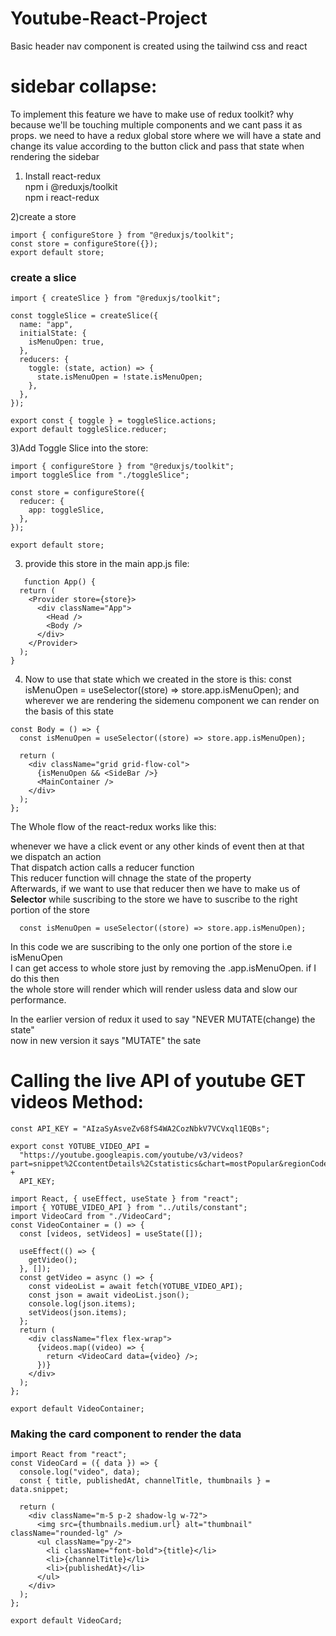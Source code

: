 # Youtube-React-Project

Basic header nav component is created using the tailwind css and react

# sidebar collapse:
To implement this feature we have to make use of redux toolkit? why because we'll be touching multiple components and we cant pass it as props.
we need to have a redux global store where we will have a state and change its value according to the button click and pass that state when rendering the sidebar <br>

1) Install react-redux <br>
npm i @reduxjs/toolkit <Br>
npm i react-redux <br>

2)create a store <br>
```
import { configureStore } from "@reduxjs/toolkit";
const store = configureStore({});
export default store;
```
### create a slice
```
import { createSlice } from "@reduxjs/toolkit";

const toggleSlice = createSlice({
  name: "app",
  initialState: {
    isMenuOpen: true,
  },
  reducers: {
    toggle: (state, action) => {
      state.isMenuOpen = !state.isMenuOpen;
    },
  },
});

export const { toggle } = toggleSlice.actions;
export default toggleSlice.reducer;
```
3)Add Toggle Slice into the store:
```
import { configureStore } from "@reduxjs/toolkit";
import toggleSlice from "./toggleSlice";

const store = configureStore({
  reducer: {
    app: toggleSlice,
  },
});

export default store;
```
3) provide this store in the main app.js file:
```
   function App() {
  return (
    <Provider store={store}>
      <div className="App">
        <Head />
        <Body />
      </div>
    </Provider>
  );
}
```
4) Now to use that state which we created in the store is this:
     const isMenuOpen = useSelector((store) => store.app.isMenuOpen);
and wherever we are rendering the sidemenu component we can render on the basis of this state
```
const Body = () => {
  const isMenuOpen = useSelector((store) => store.app.isMenuOpen);

  return (
    <div className="grid grid-flow-col">
      {isMenuOpen && <SideBar />}
      <MainContainer />
    </div>
  );
};
```
The Whole flow of the react-redux works like this:<br>

whenever we have a click event or any other kinds of event then at that<br>
we dispatch an action<br>
That dispatch action calls a reducer function<br>
This reducer function will chnage the state of the property<br>
Afterwards, if we want to use that reducer then we have to make us of <b>Selector</b>
while suscribing to the store we have to suscribe to the right portion of the store<br>
```
  const isMenuOpen = useSelector((store) => store.app.isMenuOpen);
```
In this code we are suscribing to the only one portion of the store i.e isMenuOpen<br>
I can get access to whole store just by removing the .app.isMenuOpen. if I do this then<br>
the whole store will render which will render usless data and slow our performance.<br>

In the earlier version of redux it used to say "NEVER MUTATE(change) the state"<br>
now in new version it says "MUTATE" the sate

# Calling the live API of youtube GET videos Method:

```
const API_KEY = "AIzaSyAsveZv68fS4WA2CozNbkV7VCVxql1EQBs";

export const YOTUBE_VIDEO_API =
  "https://youtube.googleapis.com/youtube/v3/videos?part=snippet%2CcontentDetails%2Cstatistics&chart=mostPopular&regionCode=US&key=" +
  API_KEY;
```
```
import React, { useEffect, useState } from "react";
import { YOTUBE_VIDEO_API } from "../utils/constant";
import VideoCard from "./VideoCard";
const VideoContainer = () => {
  const [videos, setVideos] = useState([]);

  useEffect(() => {
    getVideo();
  }, []);
  const getVideo = async () => {
    const videoList = await fetch(YOTUBE_VIDEO_API);
    const json = await videoList.json();
    console.log(json.items);
    setVideos(json.items);
  };
  return (
    <div className="flex flex-wrap">
      {videos.map((video) => {
        return <VideoCard data={video} />;
      })}
    </div>
  );
};

export default VideoContainer;
```
### Making the card component to render the data <br>
```
import React from "react";
const VideoCard = ({ data }) => {
  console.log("video", data);
  const { title, publishedAt, channelTitle, thumbnails } = data.snippet;

  return (
    <div className="m-5 p-2 shadow-lg w-72">
      <img src={thumbnails.medium.url} alt="thumbnail" className="rounded-lg" />
      <ul className="py-2">
        <li className="font-bold">{title}</li>
        <li>{channelTitle}</li>
        <li>{publishedAt}</li>
      </ul>
    </div>
  );
};

export default VideoCard;
```
